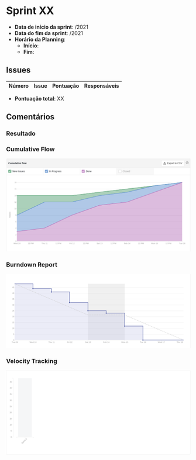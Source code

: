 # Sprint XX

- **Data de início da sprint**: /2021
- **Data do fim da sprint**: /2021
- **Horário da Planning**:
  - **Início**:
  - **Fim**:

## Issues

| Número | Issue | Pontuação | Responsáveis |
| :----: | :---: | :-------: | :----------: |

- **Pontuação total**: XX

## Comentários

### Resultado

### Cumulative Flow

![cumulativeFlow00](../assets/images/00-sprint/cumulativeFlow/cumulativeFlow00.png)

### Burndown Report

![burndown00](../assets/images/00-sprint/burndown/burndown00.png)

### Velocity Tracking

![velocity00](../assets/images/00-sprint/velocity/velocity00.png)
